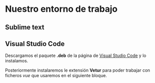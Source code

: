# Nuestro entorno de trabajo

## Sublime text


## Visual Studio Code
Descargamos el paquete **.deb** de la página de [Visual Studio Code](https://code.visualstudio.com/Download) y lo instalamos.

Posteriormente instalaremos le extensión **Vetur** para poder trabajar con ficheros _vue_ que usaremos en el siguiente bloque.

